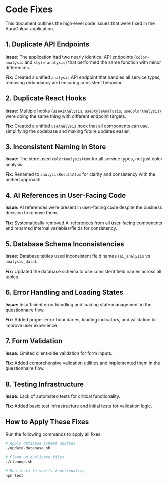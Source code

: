 # Code Fixes

This document outlines the high-level code issues that were fixed in the AuraColour application.

## 1. Duplicate API Endpoints

**Issue:** The application had two nearly identical API endpoints (`color-analysis` and `style-analysis`) that performed the same function with minor differences.

**Fix:** Created a unified `analysis` API endpoint that handles all service types, removing redundancy and ensuring consistent behavior.

## 2. Duplicate React Hooks

**Issue:** Multiple hooks (`useAIAnalysis`, `useStyleAnalysis`, `useColorAnalysis`) were doing the same thing with different endpoint targets.

**Fix:** Created a unified `useAnalysis` hook that all components can use, simplifying the codebase and making future updates easier.

## 3. Inconsistent Naming in Store

**Issue:** The store used `colorAnalysisAtom` for all service types, not just color analysis.

**Fix:** Renamed to `analysisResultAtom` for clarity and consistency with the unified approach.

## 4. AI References in User-Facing Code

**Issue:** AI references were present in user-facing code despite the business decision to remove them.

**Fix:** Systematically removed AI references from all user-facing components and renamed internal variables/fields for consistency.

## 5. Database Schema Inconsistencies

**Issue:** Database tables used inconsistent field names (`ai_analysis` vs `analysis_data`).

**Fix:** Updated the database schema to use consistent field names across all tables.

## 6. Error Handling and Loading States

**Issue:** Insufficient error handling and loading state management in the questionnaire flow.

**Fix:** Added proper error boundaries, loading indicators, and validation to improve user experience.

## 7. Form Validation

**Issue:** Limited client-side validation for form inputs.

**Fix:** Added comprehensive validation utilities and implemented them in the questionnaire flow.

## 8. Testing Infrastructure

**Issue:** Lack of automated tests for critical functionality.

**Fix:** Added basic test infrastructure and initial tests for validation logic.

## How to Apply These Fixes

Run the following commands to apply all fixes:

```bash
# Apply database schema updates
./update-database.sh

# Clean up duplicate files
./cleanup.sh

# Run tests to verify functionality
npm test
```
